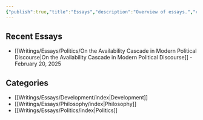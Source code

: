 ```yaml
---
{"publish":true,"title":"Essays","description":"Overview of essays.","created":"2025-02-19T03:34:05.461+01:00","modified":"2025-02-19T17:26:39.133+01:00","tags":["Essays"],"cssclasses":"mado-heading hide-date index-page"}
---
```



## Recent Essays

- [[Writings/Essays/Politics/On the Availability Cascade in Modern Political Discourse\|On the Availability Cascade in Modern Political Discourse]] - February 20, 2025


## Categories

- [[Writings/Essays/Development/index\|Development]]
- [[Writings/Essays/Philosophy/index\|Philosophy]]
- [[Writings/Essays/Politics/index\|Politics]]

